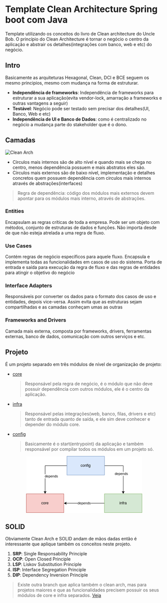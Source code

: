 # Template Clean Architecture Spring boot com Java

Template utilizando os conceitos do livro de Clean architecture do Uncle Bob. O princípio do Clean Architecture é tornar o negócio o centro da aplicação e abstrair os detalhes(integrações com banco, web e etc) do negócio.

## Intro

Basicamente as arquiteturas Hexagonal, Clean, DCI e BCE seguem os mesmo principios, mesmo com mudança na forma de estruturar.
* **Independência de frameworks**: Independência de frameworks para estruturar a sua aplicação(evita vendor-lock, amarração a frameworks e outras vantagens a seguir)
* **Testável**: Negócio pode ser testado sem precisar dos detalhes(UI, Banco, Web e etc)
* **Independência de UI e Banco de Dados**: como é centralizado no negócio a mudança parte do stakeholder que é o dono.

## Camadas

![Clean Arch](https://blog.cleancoder.com/uncle-bob/images/2012-08-13-the-clean-architecture/CleanArchitecture.jpg)
* Círculos mais internos são de alto nível e quando mais se chega no centro, menos dependência possuem e mais abstratos eles são.
* Círculos mais externos são de baixo nível, implementação e detalhes concretos quem possuem dependência com circulos mais internos através de abstrações(interfaces)

> Regra de dependência: código dos módulos mais externos devem apontar para os módulos mais interno, através de abstrações.

### Entities
Encapsulam as regras críticas de toda a empresa. Pode ser um objeto com métodos, conjunto de estruturas de dados e funções. Não importa desde de que não esteja atrelada a uma regra de fluxo.

### Use Cases
Contém regras de negócio específicos para aquele fluxo. Encapsula e implementa todas as funcionalidades em casos de uso do sistema. Porta de entrada e saída para execução da regra de fluxo e das regras de entidades para atingir o objetivo do negócio

### Interface Adapters
Responsáveis por converter os dados para o formato dos casos de uso e entidades, depois vice-versa. Assim evita que as estruturas sejam compartilhadas e as camadas conheçam umas as outras

### Frameworks and Drivers
Camada mais externa, composta por frameworks, drivers, ferramentas externas, banco de dados, comunicação com outros serviços e etc.

## Projeto

É um projeto separado em três módulos de nível de organização de projeto:
* [core](core)
  > Responsável pela regra de negócio, é o módulo que não deve possuir dependência com outros módulos, ele é o centro da aplicação.
* [infra](infra)
  > Responsável pelas integrações(web, banco, filas, drivers e etc) tanto de entrada quanto de saída, e ele sim deve conhecer e depender do módulo core.
* [config](config)
  > Basicamente é o start(entrypoint) da aplicação e também responsável por compilar todos os módulos em um projeto só.

<p align="center">
  <img src="img/clean-arch-project.png" alt="Clean Arch Project"/>
</p>

## SOLID

Obviamente Clean Arch e SOLID andam de mãos dadas então é interessante que aplique também os conceitos neste projeto.

1. **SRP**: Single Responsability Principle
2. **OCP**: Open Closed Principle
3. **LSP**: Liskov Substitution Principle
4. **ISP**: Interface Segregation Principle
5. **DIP**: Dependency Inversion Principle

> Existe outra branch que aplica também o clean arch, mas para projetos maiores e que as funcionalidades precisem possuir os seus módulos de core e infra separados. [Veja](tree/sub-module)